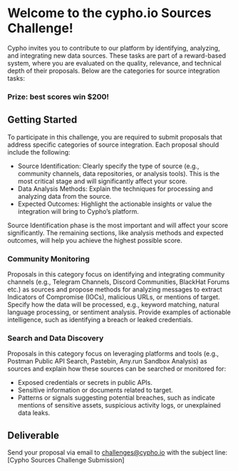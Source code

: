 # Welcome to the cypho.io Sources Challenge!
Cypho invites you to contribute to our platform by identifying, analyzing, and integrating new data sources. These tasks are part of a reward-based system, where you are evaluated on the quality, relevance, and technical depth of their proposals. Below are the categories for source integration tasks:

<h3> Prize: best scores win $200!</h3>

## Getting Started
To participate in this challenge, you are required to submit proposals that address specific categories of source integration. Each proposal should include the following:
- Source Identification: Clearly specify the type of source (e.g., community channels, data repositories, or analysis tools). This is the most critical stage and will significantly affect your score.
- Data Analysis Methods: Explain the techniques for processing and analyzing data from the source.
- Expected Outcomes: Highlight the actionable insights or value the integration will bring to Cypho’s platform.

Source Identification phase is the most important and will affect your score significantly. The remaining sections, like analysis methods and expected outcomes, will help you achieve the highest possible score.

### Community Monitoring
Proposals in this category focus on identifying and integrating community channels (e.g., Telegram Channels, Discord Communities, BlackHat Forums etc.) as sources and propose methods for analyzing messages to extract Indicators of Compromise (IOCs), malicious URLs, or mentions of target. Specify how the data will be processed, e.g., keyword matching, natural language processing, or sentiment analysis. Provide examples of actionable intelligence, such as identifying a breach or leaked credentials.

### Search and Data Discovery
Proposals in this category focus on leveraging platforms and tools (e.g., Postman Public API Search, Pastebin, Any.run Sandbox Analysis) as sources and explain how these sources can be searched or monitored for:
- Exposed credentials or secrets in public APIs.
- Sensitive information or documents related to target.
- Patterns or signals suggesting potential breaches, such as indicate mentions of sensitive assets, suspicious activity logs, or unexplained data leaks.

## Deliverable
Send your proposal via email to challenges@cypho.io with the subject line: [Cypho Sources Challenge Submission]